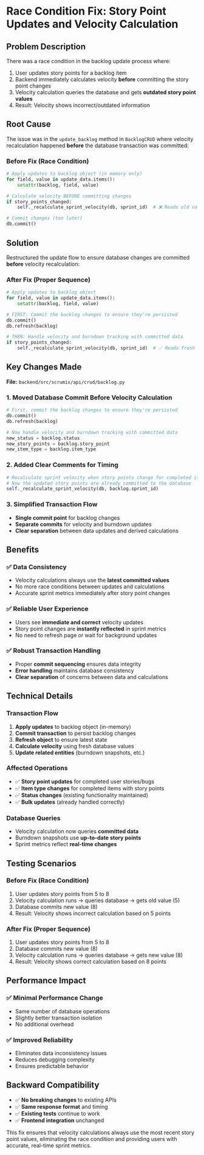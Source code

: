 # Race Condition Fix: Story Point Updates and Velocity Calculation

## Problem Description

There was a race condition in the backlog update process where:

1. User updates story points for a backlog item
2. Backend immediately calculates velocity **before** committing the story point changes
3. Velocity calculation queries the database and gets **outdated story point values**
4. Result: Velocity shows incorrect/outdated information

## Root Cause

The issue was in the `update_backlog` method in `BacklogCRUD` where velocity recalculation happened **before** the database transaction was committed:

### Before Fix (Race Condition)
```python
# Apply updates to backlog object (in memory only)
for field, value in update_data.items():
    setattr(backlog, field, value)

# Calculate velocity BEFORE committing changes
if story_points_changed:
    self._recalculate_sprint_velocity(db, sprint_id)  # ❌ Reads old values!

# Commit changes (too late!)
db.commit()
```

## Solution

Restructured the update flow to ensure database changes are committed **before** velocity recalculation:

### After Fix (Proper Sequence)
```python
# Apply updates to backlog object
for field, value in update_data.items():
    setattr(backlog, field, value)

# FIRST: Commit the backlog changes to ensure they're persisted
db.commit()
db.refresh(backlog)

# THEN: Handle velocity and burndown tracking with committed data
if story_points_changed:
    self._recalculate_sprint_velocity(db, sprint_id)  # ✅ Reads fresh values!
```

## Key Changes Made

**File:** `backend/src/scrumix/api/crud/backlog.py`

### 1. Moved Database Commit Before Velocity Calculation
```python
# First, commit the backlog changes to ensure they're persisted
db.commit()
db.refresh(backlog)

# Now handle velocity and burndown tracking with committed data
new_status = backlog.status
new_story_points = backlog.story_point
new_item_type = backlog.item_type
```

### 2. Added Clear Comments for Timing
```python
# Recalculate sprint velocity when story points change for completed items
# Now the updated story points are already committed to the database
self._recalculate_sprint_velocity(db, backlog.sprint_id)
```

### 3. Simplified Transaction Flow
- **Single commit point** for backlog changes
- **Separate commits** for velocity and burndown updates
- **Clear separation** between data updates and derived calculations

## Benefits

### ✅ **Data Consistency**
- Velocity calculations always use the **latest committed values**
- No more race conditions between updates and calculations
- Accurate sprint metrics immediately after story point changes

### ✅ **Reliable User Experience**
- Users see **immediate and correct** velocity updates
- Story point changes are **instantly reflected** in sprint metrics
- No need to refresh page or wait for background updates

### ✅ **Robust Transaction Handling**
- Proper **commit sequencing** ensures data integrity
- **Error handling** maintains database consistency
- **Clear separation** of concerns between data and calculations

## Technical Details

### Transaction Flow
1. **Apply updates** to backlog object (in-memory)
2. **Commit transaction** to persist backlog changes
3. **Refresh object** to ensure latest state
4. **Calculate velocity** using fresh database values
5. **Update related entities** (burndown snapshots, etc.)

### Affected Operations
- ✅ **Story point updates** for completed user stories/bugs
- ✅ **Item type changes** for completed items with story points
- ✅ **Status changes** (existing functionality maintained)
- ✅ **Bulk updates** (already handled correctly)

### Database Queries
- Velocity calculation now queries **committed data**
- Burndown snapshots use **up-to-date story points**
- Sprint metrics reflect **real-time changes**

## Testing Scenarios

### Before Fix (Race Condition)
1. User updates story points from 5 to 8
2. Velocity calculation runs → queries database → gets old value (5)
3. Database commits new value (8)
4. Result: Velocity shows incorrect calculation based on 5 points

### After Fix (Proper Sequence)
1. User updates story points from 5 to 8
2. Database commits new value (8)
3. Velocity calculation runs → queries database → gets new value (8)
4. Result: Velocity shows correct calculation based on 8 points

## Performance Impact

### ✅ **Minimal Performance Change**
- Same number of database operations
- Slightly better transaction isolation
- No additional overhead

### ✅ **Improved Reliability**
- Eliminates data inconsistency issues
- Reduces debugging complexity
- Ensures predictable behavior

## Backward Compatibility

- ✅ **No breaking changes** to existing APIs
- ✅ **Same response format** and timing
- ✅ **Existing tests** continue to work
- ✅ **Frontend integration** unchanged

This fix ensures that velocity calculations always use the most recent story point values, eliminating the race condition and providing users with accurate, real-time sprint metrics.


